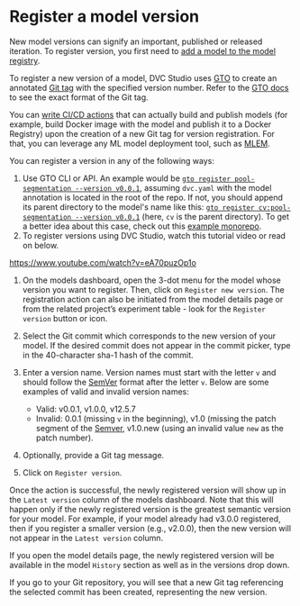 # Register a model version

New model versions can signify an important, published or released iteration. To
register version, you first need to
[add a model to the model registry](/doc/studio/user-guide/model-registry/add-a-model).

To register a new version of a model, DVC Studio uses [GTO] to create an
annotated [Git tag][git tag] with the specified version number. Refer to the
[GTO docs][gto-format] to see the exact format of the Git tag.

You can [write CI/CD actions][CI/CD] that can actually build and publish models
(for example, build Docker image with the model and publish it to a Docker
Registry) upon the creation of a new Git tag for version registration. For that,
you can leverage any ML model deployment tool, such as [MLEM].

You can register a version in any of the following ways:

1. Use GTO CLI or API. An example would be
   [`gto register pool-segmentation --version v0.0.1`][register], assuming
   `dvc.yaml` with the model annotation is located in the root of the repo. If
   not, you should append its parent directory to the model's name like this:
   [`gto register cv:pool-segmentation --version v0.0.1`][register] (here, `cv`
   is the parent directory). To get a better idea about this case, check out
   this [example monorepo][monorepo].
2. To register versions using DVC Studio, watch this tutorial video or read on
   below.

https://www.youtube.com/watch?v=eA70puzOp1o

1. On the models dashboard, open the 3-dot menu for the model whose version you
   want to register. Then, click on `Register new version`. The registration
   action can also be initiated from the model details page or from the related
   project’s experiment table - look for the `Register version` button or icon.

2. Select the Git commit which corresponds to the new version of your model. If
   the desired commit does not appear in the commit picker, type in the
   40-character sha-1 hash of the commit.
3. Enter a version name. Version names must start with the letter `v` and should
   follow the [SemVer] format after the letter `v`. Below are some examples of
   valid and invalid version names:

   - Valid: v0.0.1, v1.0.0, v12.5.7
   - Invalid: 0.0.1 (missing `v` in the beginning), v1.0 (missing the patch
     segment of the [Semver], v1.0.new (using an invalid value `new` as the
     patch number).

4. Optionally, provide a Git tag message.
5. Click on `Register version`.

Once the action is successful, the newly registered version will show up in the
`Latest version` column of the models dashboard. Note that this will happen only
if the newly registered version is the greatest semantic version for your model.
For example, if your model already had v3.0.0 registered, then if you register a
smaller version (e.g., v2.0.0), then the new version will not appear in the
`Latest version` column.

If you open the model details page, the newly registered version will be
available in the model `History` section as well as in the versions drop down.

If you go to your Git repository, you will see that a new Git tag referencing
the selected commit has been created, representing the new version.

[gto]: /doc/gto
[git tag]: https://git-scm.com/docs/git-tag
[gto-format]: /doc/gto/user-guide#git-tags-format
[`gto` cli]: /doc/gto/command-reference
[semver]: https://semver.org/
[CI/CD]:
  /doc/studio/user-guide/model-registry/use-models#deploying-and-publishing-models-in-cicd
[MLEM]: https://mlem.ai/
[register]: /doc/gto/command-reference/register
[monorepo]:
  https://github.com/iterative/monorepo-example/blob/add-cv-model/cv/dvc.yaml
